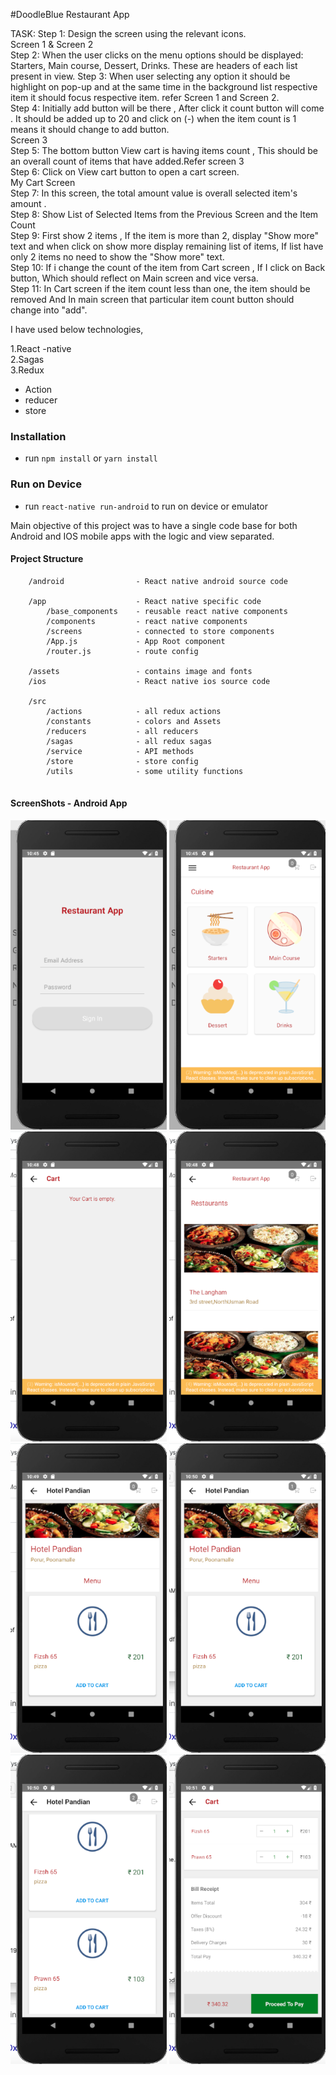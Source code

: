 #DoodleBlue Restaurant App

TASK:
Step 1: Design the screen using the relevant icons. <br>
Screen 1 & Screen 2<br>
Step 2: When the user clicks on the menu options should be displayed: Starters, Main course, Dessert, Drinks. These are headers of each list present in view. 
Step 3: When user selecting any option it should be highlight on pop-up and at the same time in the background list respective item it should focus respective item. refer Screen 1 and Screen 2.<br>
Step 4: Initially add button will be there , After click it count button will come . It should be added up to 20 and click on (-) when the item count is 1 means it should change to add button.<br>
Screen 3<br>
Step 5: The bottom button View cart is having items count , This should be an overall count of items that have added.Refer screen 3<br>
Step 6: Click on View cart button to open a cart screen. <br>
My Cart Screen<br>
Step 7: In this screen, the total amount value is overall selected item's amount .<br> 
Step 8: Show List of Selected Items from the Previous Screen and the Item Count <br>
Step 9: First show 2 items , If the item is more than 2, display "Show more" text and when click on show more display remaining list of items, If list have only 2 items no need to show the "Show more" text.<br>
Step 10: If i change the count of the item from Cart screen , If I click on Back button, Which should reflect on Main screen and vice versa.<br>
Step 11: In Cart screen if the item count less than one, the item should be removed And In main screen that particular item count button should change into "add".<br>


I have used below technologies,

1.React -native<br>
2.Sagas<br>
3.Redux
 - Action
 - reducer
 - store<br>

### Installation

- run `npm install` or `yarn install`

### Run on Device

- run `react-native run-android`  to run on device or emulator


Main objective of this project was to have a single code base for both Android and IOS mobile apps with the logic and view separated.

#### Project Structure

```
    /android                - React native android source code
    
    /app                    - React native specific code
        /base_components    - reusable react native components
        /components         - react native components
        /screens            - connected to store components
        /App.js             - App Root component
        /router.js          - route config
        
    /assets                 - contains image and fonts
    /ios                    - React native ios source code
    
    /src
        /actions            - all redux actions
        /constants          - colors and Assets
        /reducers           - all reducers
        /sagas              - all redux sagas  
        /service            - API methods
        /store              - store config
        /utils              - some utility functions
    
```



#### ScreenShots - Android App

<img src="screenshots/1.png" data-canonical-src="screenshots/1.png" width="250" />
<img src="screenshots/2.png" data-canonical-src="screenshots/2.png" width="250" />
<img src="screenshots/3.png" data-canonical-src="screenshots/3.png" width="250" />
<img src="screenshots/4.png" data-canonical-src="screenshots/4.png" width="250" />
<img src="screenshots/5.png" data-canonical-src="screenshots/5.png" width="250" />
<img src="screenshots/6.png" data-canonical-src="screenshots/6.png" width="250" />
<img src="screenshots/7.png" data-canonical-src="./screenshots/7.png" width="250" />
<img src="screenshots/8.png" data-canonical-src="./screenshots/8.png" width="250" />


